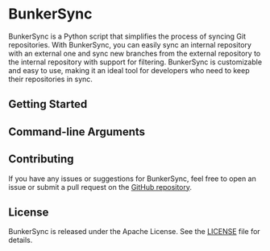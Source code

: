 # BunkerSync

BunkerSync is a Python script that simplifies the process of syncing Git repositories. With BunkerSync, you can easily sync an internal repository with an external one and sync new branches from the external repository to the internal repository with support for filtering. BunkerSync is customizable and easy to use, making it an ideal tool for developers who need to keep their repositories in sync.

## Getting Started
## Command-line Arguments
## Contributing

If you have any issues or suggestions for BunkerSync, feel free to open an issue or submit a pull request on the [GitHub repository](https://github.com/okashaluai/BunkerSync). 

## License

BunkerSync is released under the Apache License. See the [LICENSE](https://github.com/okashaluai/BunkerSync/blob/main/LICENSE) file for details.
